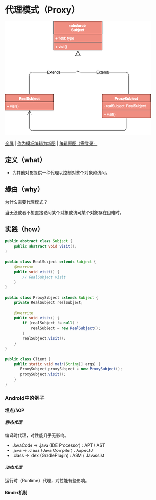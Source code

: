 # 代理模式（Proxy）

![代理模式](https://raw.githubusercontent.com/CodePoem/VDesignPatterns/master/docs/drawio/Proxy.png)

<a href = "https://www.draw.io/?lightbox=1#Uhttps://raw.githubusercontent.com/CodePoem/VDesignPatterns/master/docs/drawio/Proxy.png">全屏</a> |
<a href = "https://www.draw.io/#Uhttps://raw.githubusercontent.com/CodePoem/VDesignPatterns/master/docs/drawio/Proxy.png">作为模板编辑为新图</a> |
<a href = "https://www.draw.io/#HCodePoem/VDesignPatterns/master/docs/drawio/Proxy.drawio">编辑原图（需登录）</a>

## 定义（what）

- 为其他对象提供一种代理以控制对整个对象的访问。

## 缘由（why）

为什么需要代理模式？

当无法或者不想直接访问某个对象或访问某个对象存在困难时。

## 实践（how）

```java
public abstract class Subject {
    public abstract void visit();
}

public class RealSubject extends Subject {
    @Overrite
    public void visit() {
        // RealSubject visit
    }
}

public class ProxySubject extends Subject {
    private RealSubject realSubject;

    @Overrite
    public void visit() {
        if (realSubject != null) {
            realSubject = new RealSubject();
        }
        realSubject.visit();
    }
}

public class Client {
    public static void main(String[] args) {
       ProxySubject proxySubject = new ProxySubject();
       proxySubject.visit();
    }
}
```

### Android中的例子

#### 埋点/AOP

##### 静态代理

编译时代理，对性能几乎无影响。

- JavaCode -> .java (IDE Processor) : APT / AST
- .java -> .class (Java Compiler) : AspectJ
- .class -> .dex (GradlePlugin) : ASM / Javassist

##### 动态代理

运行时（Runtime）代理，对性能有些影响。

#### Binder机制
